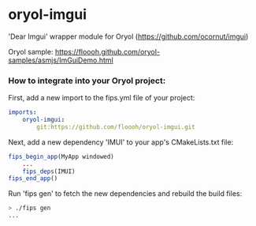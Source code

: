 # oryol-imgui
'Dear Imgui' wrapper module for Oryol (https://github.com/ocornut/imgui)

Oryol sample: https://floooh.github.com/oryol-samples/asmjs/ImGuiDemo.html

### How to integrate into your Oryol project:

First, add a new import to the fips.yml file of your project:

```yaml
imports:
    oryol-imgui:
        git:https://github.com/floooh/oryol-imgui.git
```

Next, add a new dependency 'IMUI' to your app's CMakeLists.txt file:

```cmake
fips_begin_app(MyApp windowed)
    ...
    fips_deps(IMUI)
fips_end_app()
```

Run 'fips gen' to fetch the new dependencies and rebuild the build files:

```bash
> ./fips gen
...
```
